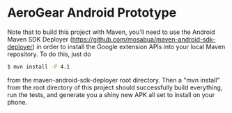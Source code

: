 AeroGear Android Prototype
==========================

Note that to build this project with Maven, you'll need to use the Android Maven SDK Deployer
(https://github.com/mosabua/maven-android-sdk-deployer) in order to install the Google extension
APIs into your local Maven repository.  To do this, just do

```bash
$ mvn install -P 4.1
```

from the maven-android-sdk-deployer root directory.  Then a "mvn install" from the root directory
of this project should successfully build everything, run the tests, and generate you a shiny
new APK all set to install on your phone.
